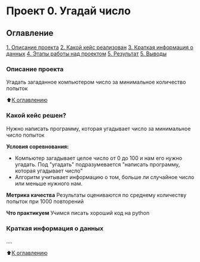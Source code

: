 # Проект 0. Угадай число

## Оглавление
[1. Описание проекта](_____)
[2. Какой кейс реализован](_____)
[3. Краткая информация о данных](_____)
[4. Этапы работы над проектом](_____)
[5. Результат](_____)
[5. Выводы](_____)

### Описание проекта
Угадать загаданное компьютером число за минимальное количество попыток

:arrow_up:[К оглавлению](_____)

### Какой кейс решен?
Нужно написать программу, которая угадывает число за минимальное число попыток

**Условия соревнования:**
- Компьютер загадывает целое число от 0 до 100 и нам его нужно угадать. Под "угадать" подразумевается "написать программу, которая угадывает число"
- Алгоритм учитывает информацию о том, больше ли случайное число или меньше нужного нам.

**Метрика качества**
Результаты оцениваются по среднему количеству попыток при 1000 повторений

**Что практикуем**
Учимся писать хороший код на python


### Краткая информация о данных
....

:arrow_up:[К оглавлению](____)